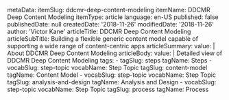 metaData:
    itemSlug: ddcmr-deep-content-modeling
    itemName: DDCMR Deep Content Modeling
    itemType: article
    language: en-US
    published: false
    publishedDate: null
    createdDate: '2018-11-26'
    modifiedDate: '2018-11-26'
author: 'Victor Kane'
articleTitle: DDCMR Deep Content Modeling
articleSubTitle: Building a flexible generic content model capable of supporting a wide range of content-centric apps
articleSummary:
    value: |
        About DDCMR Deep Content Modeling
articleBody:
    value: |
        Detailed view of DDCMR Deep Content Modeling
tags:
    - tagSlug: steps
      tagName: Steps
    - vocabSlug: step-topic
      vocabName: Step Topic
      tagSlug: content-model
      tagName: Content Model
    - vocabSlug: step-topic
      vocabName: Step Topic
      tagSlug: analysis-and-design
      tagName: Analysis and Design
    - vocabSlug: step-topic
      vocabName: Step Topic
      tagSlug: process
      tagName: Process
